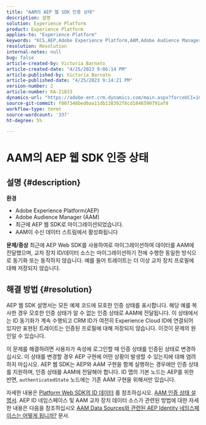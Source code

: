 ```yaml
---
title: "AAM의 AEP 웹 SDK 인증 상태"
description: 설명
solution: Experience Platform
product: Experience Platform
applies-to: "Experience Platform"
keywords: "KCS,AEP,Adobe Experience Platform,AAM,Adobe Audience Manager,인증된 상태,ID 맵,웹 SDK,문제 해결"
resolution: Resolution
internal-notes: null
bug: false
article-created-by: Victoria Barnato
article-created-date: "4/25/2023 9:06:14 PM"
article-published-by: Victoria Barnato
article-published-date: "4/25/2023 9:14:21 PM"
version-number: 2
article-number: KA-21833
dynamics-url: "https://adobe-ent.crm.dynamics.com/main.aspx?forceUCI=1&pagetype=entityrecord&etn=knowledgearticle&id=9f2c9901-ade3-ed11-a7c7-6045bd0063aa"
source-git-commit: f807348bed0aa11db138392f8cd1848590791af8
workflow-type: tm+mt
source-wordcount: '337'
ht-degree: 5%

---
```


# AAM의 AEP 웹 SDK 인증 상태

## 설명 {#description}

<b>환경</b>
- Adobe Experience Platform(AEP)
- Adobe Audience Manager (AAM)
- 최근에 AEP 웹 SDK로 마이그레이션되었습니다.
- AAM이 수신 데이터 스트림에서 활성화됩니다

<b>문제/증상</b>
최근에 AEP Web SDK를 사용하여로 마이그레이션하여 데이터를 AAM에 전달했으며, 교차 장치 ID/데이터 소스는 마이그레이션하기 전에 수행한 동일한 방식으로 동기화 또는 동작하지 않습니다. 예를 들어 트레이트는 더 이상 교차 장치 프로필에 대해 저장되지 않습니다.


## 해결 방법 {#resolution}


AEP 웹 SDK 설명서는 모든 예제 코드에 모호한 인증 상태를 표시합니다. 해당 예를 복사한 경우 모호한 인증 상태가 알 수 없는 인증 상태로 AAM에 전달됩니다. 이 상태에서는 ID 동기화가 계속 수행되고 CRM ID가 여전히 Experience Cloud ID에 연결되어 있지만 표현된 트레이트는 인증된 프로필에 대해 저장되지 않습니다. 이것이 문제의 원인일 수 있습니다.

이 문제를 해결하려면 사용자가 속성에 로그인할 때 인증 상태를 인증된 상태로 변경하십시오. 이 상태를 변경할 경우 AEP 구현에 어떤 상황이 발생할 수 있는지에 대해 염려하지 마십시오. AEP 웹 SDK는 AEP와 AAM 구현을 함께 실행하는 경우에만 인증 상태를 지원하며, 인증 상태를 AAM에 전달해야 합니다. ID 맵의 기본 노드는 AEP를 위한 반면, `authenticatedState` 노드에는 기존 AAM 구현을 위해서만 있습니다.

자세한 내용은 [Platform Web SDK의 ID 데이터](https://experienceleague.adobe.com/docs/experience-platform/edge/identity/overview.html) 를 참조하십시오. [AAM 인증 상태 설명서](https://experienceleague.adobe.com/docs/id-service/using/reference/authenticated-state.html?lang=ko-KR). AEP ID 네임스페이스 및 AAM 교차 장치 데이터 소스가 관련된 방법에 대한 자세한 내용은 다음을 참조하십시오 [AAM Data Sources와 관련된 AEP Identity 네임스페이스는 어떻게 됩니까?](https://experienceleague.adobe.com/docs/experience-cloud-kcs/kbarticles/KA-21305.html) 문서.


